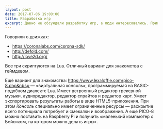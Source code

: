 ```yaml
---
layout: post
date: 2017-07-06 19:00:00
title: Разработка игр
excerpt: Давно не обсуждали разработку игр, а люди интересовались. Пригласили гейм-девелоперов, бывших и нынешних, а также программистов, которые мечтают испытать себя на ниве игростроения.
---
```


Говорили о движках:
* https://coronalabs.com/corona-sdk/
* http://defold.com/
* http://love2d.org/

Все три скриптуются на Lua. Отличный вариант для знакомства с геймдевом.

Ещё вариант для знакомства: https://www.lexaloffle.com/pico-8.php&nbsp;&mdash; &laquo;виртуальная консоль&raquo;, программируемая на BASIC-подобном диалекте Lua. Имеет встроенный редактор трекерной музыки, аудиоредактор, редактор спрайтов и редактор карт. Умеет экспортировать результаты работы в виде HTML5-приложения. При этом *Консоль* специально имеет ограниченные ресурсы&nbsp;&mdash; раскрытие всего потенциала потребует и смекалки и воображения. А ещё PICO-8 можно поставить на Raspberry Pi и получить &laquo;маленький компьютер с Бейсиком, на котором можно делать игры&raquo;.
